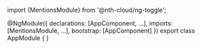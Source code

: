 import {MentionsModule} from '@nth-cloud/ng-toggle';

@NgModule({
  declarations: [AppComponent, ...],
  imports: [MentionsModule, ...],
  bootstrap: [AppComponent]
})
export class AppModule {
}
